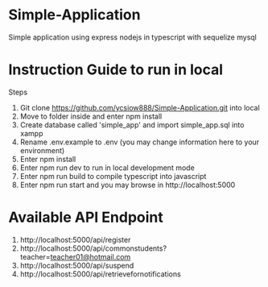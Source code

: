# Simple-Application
Simple application using express nodejs in typescript with sequelize mysql

# Instruction Guide to run in local
Steps
1. Git clone https://github.com/ycsiow888/Simple-Application.git into local
2. Move to folder inside and enter npm install
3. Create database called 'simple_app' and import simple_app.sql into xampp
4. Rename .env.example to .env (you may change information here to your environment)
5. Enter npm install
6. Enter npm run dev to run in local development mode
7. Enter npm run build to compile typescript into javascript
8. Enter npm run start and you may browse in http://localhost:5000

# Available API Endpoint
1. http://localhost:5000/api/register
2. http://localhost:5000/api/commonstudents?teacher=teacher01@hotmail.com
3. http://localhost:5000/api/suspend
4. http://localhost:5000/api/retrievefornotifications
